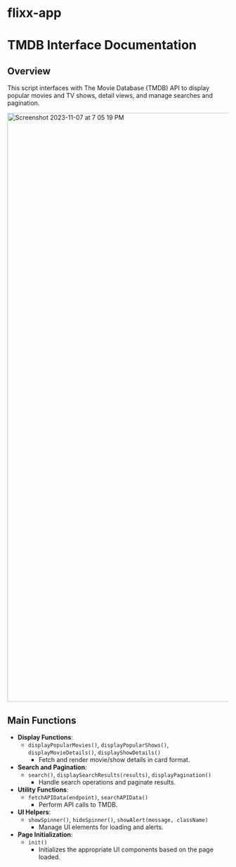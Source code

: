 # flixx-app
# TMDB Interface Documentation

## Overview
This script interfaces with The Movie Database (TMDB) API to display popular movies and TV shows, detail views, and manage searches and pagination.


<img width="1338" alt="Screenshot 2023-11-07 at 7 05 19 PM" src="https://github.com/hkeian47/flixx-app/assets/56659307/1cc7ab67-fe18-4ad3-bdf7-95fdb49ddc5e">

## Main Functions
- **Display Functions**: 
  - `displayPopularMovies()`, `displayPopularShows()`, `displayMovieDetails()`, `displayShowDetails()`
    - Fetch and render movie/show details in card format.
- **Search and Pagination**: 
  - `search()`, `displaySearchResults(results)`, `displayPagination()`
    - Handle search operations and paginate results.
- **Utility Functions**: 
  - `fetchAPIData(endpoint)`, `searchAPIData()`
    - Perform API calls to TMDB.
- **UI Helpers**: 
  - `showSpinner()`, `hideSpinner()`, `showAlert(message, className)`
    - Manage UI elements for loading and alerts.
- **Page Initialization**: 
  - `init()`
    - Initializes the appropriate UI components based on the page loaded.



